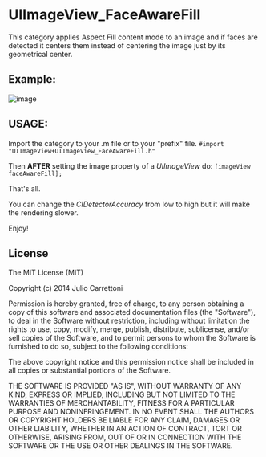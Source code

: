 UIImageView_FaceAwareFill
=========================

This category applies Aspect Fill content mode to an image and if faces are detected it centers them instead of centering the image just by its geometrical center.

Example:
--------

![image](https://raw2.github.com/Julioacarrettoni/UIImageView_FaceAwareFill/master/EXAMPLE.png)

USAGE:
------
Import the category to your .m file or to your "prefix" file.
`#import "UIImageView+UIImageView_FaceAwareFill.h"`



Then **AFTER** setting the image property of a *UIImageView* do:
`[imageView faceAwareFill];`

That's all.

You can change the *CIDetectorAccuracy* from low to high but it will make the rendering slower.

Enjoy!

License
-------

The MIT License (MIT)

Copyright (c) 2014 Julio Carrettoni

Permission is hereby granted, free of charge, to any person obtaining a copy
of this software and associated documentation files (the "Software"), to deal
in the Software without restriction, including without limitation the rights
to use, copy, modify, merge, publish, distribute, sublicense, and/or sell
copies of the Software, and to permit persons to whom the Software is
furnished to do so, subject to the following conditions:

The above copyright notice and this permission notice shall be included in
all copies or substantial portions of the Software.

THE SOFTWARE IS PROVIDED "AS IS", WITHOUT WARRANTY OF ANY KIND, EXPRESS OR
IMPLIED, INCLUDING BUT NOT LIMITED TO THE WARRANTIES OF MERCHANTABILITY,
FITNESS FOR A PARTICULAR PURPOSE AND NONINFRINGEMENT. IN NO EVENT SHALL THE
AUTHORS OR COPYRIGHT HOLDERS BE LIABLE FOR ANY CLAIM, DAMAGES OR OTHER
LIABILITY, WHETHER IN AN ACTION OF CONTRACT, TORT OR OTHERWISE, ARISING FROM,
OUT OF OR IN CONNECTION WITH THE SOFTWARE OR THE USE OR OTHER DEALINGS IN
THE SOFTWARE.

